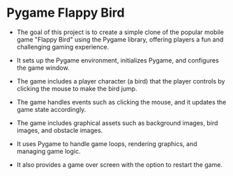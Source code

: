 # Pygame Flappy Bird

* The goal of this project is to create a simple clone of the popular mobile game "Flappy Bird" using the Pygame library, offering players a fun and challenging gaming experience.
  
* It sets up the Pygame environment, initializes Pygame, and configures the game window.

* The game includes a player character (a bird) that the player controls by clicking the mouse to make the bird jump.

* The game handles events such as clicking the mouse, and it updates the game state accordingly.

* The game includes graphical assets such as background images, bird images, and obstacle images.

* It uses Pygame to handle game loops, rendering graphics, and managing game logic.

* It also provides a game over screen with the option to restart the game.

